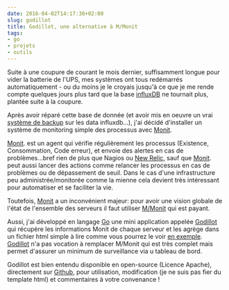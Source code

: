 ```yaml
---
date: 2016-04-02T14:17:38+02:00
slug: godillot
title: Godillot, une alternative à M/Monit
tags:
- go
- projets
- outils
---
```


Suite à une coupure de courant le mois dernier, suffisamment longue pour vider la batterie de l'UPS, mes systèmes ont tous redémarrés automatiquement - ou du moins je le croyais jusqu'à ce que je me rende compte quelques jours plus tard que la base [influxDB](http://influxdb.com/) ne tournait plus, plantée suite à la coupure.

Après avoir réparé cette base de donnée (et avoir mis en oeuvre un vrai [système de backup](https://docs.influxdata.com/influxdb/v0.11/administration/backup_and_restore/) sur les data influxdb...), j'ai décidé d'installer un système de monitoring simple des processus avec [Monit](https://mmonit.com/monit/).

[Monit](https://mmonit.com/monit/). est un agent qui vérifie régulièrement les processus (Existence, Consommation, Code erreur), et envoie des alertes en cas de problèmes...bref rien de plus que Nagios ou [New Relic](http://newrelic.com), sauf que [Monit](https://mmonit.com/monit/). peut aussi lancer des actions comme relancer les processus en cas de problèmes ou de dépassement de seuil. Dans le cas d'une infrastructure peu administrée/monitorée comme la mienne cela devient très intéressant pour automatiser et se faciliter la vie.

Toutefois, [Monit](https://mmonit.com/monit/) a un inconvénient majeur: pour avoir une vision globale de l'état de l'ensemble des serveurs il faut utiliser [M/Monit](https://mmonit.com/) qui est payant.

Aussi, j'ai développé en langage [Go](http://golang.org) une mini application appelée [Godillot](https://github.com/jraigneau/godillot) qui récupère les informations Monit de chaque serveur et les agrège dans un fichier html simple à lire comme vous pourrez le voir [en exemple](http://godillot.zeneffy.fr). [Godillot](https://github.com/jraigneau/godillot) n'a pas vocation à remplacer M/Monit qui est très complet mais permet d'assurer un minimum de surveillance via u tableau de bord.

Godillot est bien entendu disponible en open-source (Licence Apache), directement sur [Github](https://github.com/jraigneau/godillot), pour utilisation, modification (je ne suis pas fier du template html) et commentaires à votre convenance !


